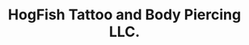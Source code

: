 ---
title: "HogFish Tattoo and Body Piercing LLC."
url: /strasburg/hogfish-tattoo-and-body-piercing-llc/
shop: Tattoo
---